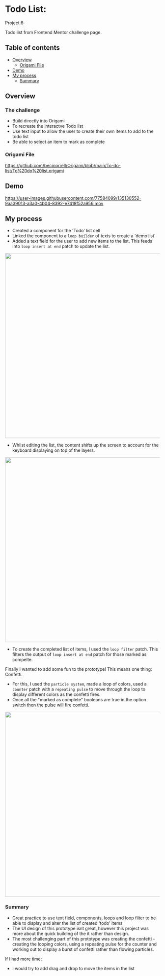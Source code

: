 # Todo List: 

Project 6: 

Todo list from Frontend Mentor challenge page.
 

## Table of contents

- [Overview](#overview)
  - [Origami File](#Origami-File)
- [Demo](#Demo)
- [My process](#my-process)
  - [Summary](#summary)


## Overview

### The challenge

- Build directly into Origami
- To recreate the interactve Todo list 
- Use text input to allow the user to create their own items to add to the todo list
- Be able to select an item to mark as complete


### Origami File 

https://github.com/becmorrell/Origami/blob/main/To-do-list/To%20do%20list.origami



## Demo 

https://user-images.githubusercontent.com/77584099/135130552-9aa39013-a3a0-4b04-8392-e7418f52a956.mov



## My process

- Created a component for the 'Todo' list cell
- Linked the component to a `loop builder` of texts to create a 'demo list'
- Added a text field for the user to add new items to the list. This feeds into `loop insert at end` patch to update the list.

<img src="https://user-images.githubusercontent.com/77584099/135120464-723aaed3-4d84-4576-9214-383acb76a33e.png" width="600px"> 


- Whilst editing the list, the content shifts up the screen to account for the keyboard displaying on top of the layers.
<img src="https://user-images.githubusercontent.com/77584099/135120447-f67c763c-6a7d-4310-af1f-e5878dfec83b.png" width="600px"> 


- To create the completed list of items, I used the `loop filter` patch. This filters the output of `loop insert at end` patch for those marked as compelte.


Finally I wanted to add some fun to the prototype! This means one thing: Confetti.
- For this, I used the `particle system`, made a loop of colors, used a `counter` patch with a `repeating pulse` to move through the loop to display different colors as the confetti fires.
- Once all the "marked as complete" booleans are true in the option switch then the pulse will fire confetti.

<img src="https://user-images.githubusercontent.com/77584099/135120420-ec954e82-f7f5-4f17-bfa4-457de459f06d.png" width="600px"> 


### Summary

- Great practice to use text field, components, loops and loop filter to be able to display and alter the list of created 'todo' items
- The UI design of this prototype isnt great, however this project was more about the quick building of the it rather than design.
- The most challenging part of this prototype was creating the confetti - creating the looping colors, using a repeating pulse for the counter and working out to display a burst of confetti rather than flowing particles. 


If I had more time: 

- I would try to add drag and drop to move the items in the list 
